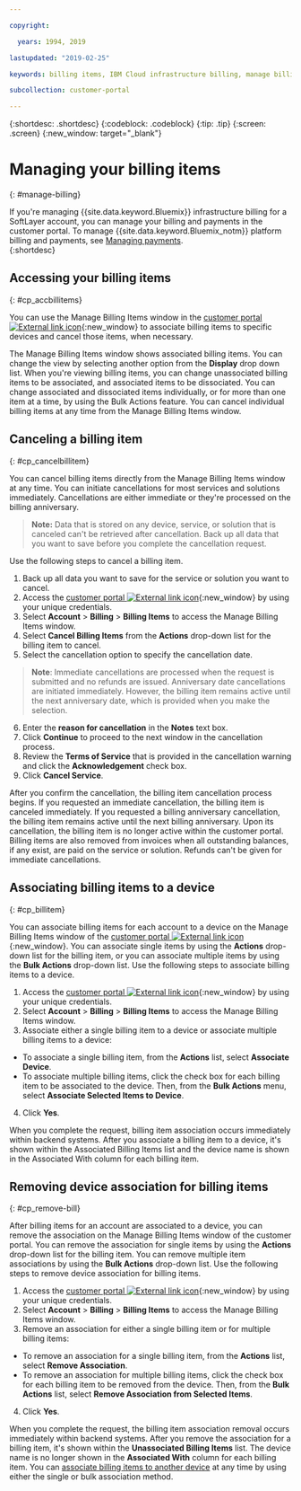 ```yaml
---

copyright:

  years: 1994, 2019

lastupdated: "2019-02-25"

keywords: billing items, IBM Cloud infrastructure billing, manage billing items, accessing billing items 

subcollection: customer-portal

---
```


{:shortdesc: .shortdesc}
{:codeblock: .codeblock}
{:tip: .tip}
{:screen: .screen}
{:new_window: target="_blank"}


# Managing your billing items
{: #manage-billing}

If you're managing {{site.data.keyword.Bluemix}} infrastructure billing for a SoftLayer account, you can manage your billing and payments in the customer portal. To manage {{site.data.keyword.Bluemix_notm}} platform billing and payments, see [Managing payments](/docs/billing-usage?topic=billing-usage-linkedusage#linkedusage).  
{:shortdesc}

## Accessing your billing items
{: #cp_accbillitems}

You can use the Manage Billing Items window in the [customer portal ![External link icon](../icons/launch-glyph.svg)](https://control.softlayer.com/){:new_window} to associate billing items to specific devices and cancel those items, when necessary.

The Manage Billing Items window shows associated billing items. You can change the view by selecting another option from the **Display** drop down list. When you're viewing billing items, you can change unassociated billing items to be associated, and associated items to be dissociated. You can change associated and dissociated items individually, or for more than one item at a time, by using the Bulk Actions feature. You can cancel individual billing items at any time from the Manage Billing Items window.


## Canceling a billing item
{: #cp_cancelbillitem}

You can cancel billing items directly from the Manage Billing Items window at any time. You can initiate cancellations for most services and solutions immediately. Cancellations are either immediate or they're processed on the billing anniversary.

> **Note:** Data that is stored on any device, service, or solution that is canceled can't be retrieved after cancellation. Back up all data that you want to save before you complete the cancellation request.

Use the following steps to cancel a billing item.

1. Back up all data you want to save for the service or solution you want to cancel.
2. Access the [customer portal ![External link icon](../icons/launch-glyph.svg)](https://control.softlayer.com/){:new_window} by using your unique credentials.
3. Select **Account** > **Billing** > **Billing Items** to access the Manage Billing Items window.
4. Select **Cancel Billing Items** from the **Actions** drop-down list for the billing item to cancel.
5. Select the cancellation option to specify the cancellation date.
>**Note**: Immediate cancellations are processed when the request is submitted and no refunds are issued. Anniversary date cancellations are initiated immediately. However, the billing item remains active until the next anniversary date, which is provided when you make the selection.
6. Enter the **reason for cancellation** in the **Notes** text box.
7. Click **Continue** to proceed to the next window in the cancellation process.
8. Review the **Terms of Service** that is provided in the cancellation warning and click the **Acknowledgement** check box.
9. Click **Cancel Service**.

After you confirm the cancellation, the billing item cancellation process begins. If you requested an immediate cancellation, the billing item is canceled immediately. If you requested a billing anniversary cancellation, the billing item remains active until the next billing anniversary. Upon its cancellation, the billing item is no longer active within the customer portal. Billing items are also removed from invoices when all outstanding balances, if any exist, are paid on the service or solution. Refunds can't be given for immediate cancellations.


## Associating billing items to a device
{: #cp_billitem}

You can associate billing items for each account to a device on the Manage Billing Items window of the [customer portal ![External link icon](../icons/launch-glyph.svg)](https://control.softlayer.com/){:new_window}. You can associate single items by using the **Actions** drop-down list for the billing item, or you can associate multiple items by using the **Bulk Actions** drop-down list. Use the following steps to associate billing items to a device.

1. Access the [customer portal ![External link icon](../icons/launch-glyph.svg)](https://control.softlayer.com/){:new_window} by using your unique credentials.
2. Select **Account** > **Billing** > **Billing Items** to access the Manage Billing Items window.
3. Associate either a single billing item to a device or associate multiple billing items to a device:
  * To associate a single billing item, from the **Actions** list, select **Associate Device**.
  * To associate multiple billing items, click the check box for each billing item to be associated to the device. Then, from the **Bulk Actions** menu, select **Associate Selected Items to Device**.
4. Click **Yes**.

When you complete the request, billing item association occurs immediately within backend systems. After you associate a billing item to a device, it's shown within the Associated Billing Items list and the device name is shown in the Associated With column for each billing item.


## Removing device association for billing items
{: #cp_remove-bill}

After billing items for an account are associated to a device, you can remove the association on the Manage Billing Items window of the customer portal. You can remove the association for single items by using the **Actions** drop-down list for the billing item. You can remove multiple item associations by using the **Bulk Actions** drop-down list. Use the following steps to remove device association for billing items.

1. Access the [customer portal ![External link icon](../icons/launch-glyph.svg)](https://control.softlayer.com/){:new_window} by using your unique credentials.
2. Select **Account** > **Billing** > **Billing Items** to access the Manage Billing Items window.
3. Remove an association for either a single billing item or for multiple billing items:
  * To remove an association for a single billing item, from the **Actions** list, select **Remove Association**.
  * To remove an association for multiple billing items, click the check box for each billing item to be removed from the device. Then, from the **Bulk Actions** list, select **Remove Association from Selected Items**.
4. Click **Yes**.

When you complete the request, the billing item association removal occurs immediately within backend systems. After you remove the association for a billing item, it's shown within the **Unassociated Billing Items** list. The device name is no longer shown in the **Associated With** column for each billing item. You can [associate billing items to another device](/docs/customer-portal?topic=customer-portal-cp_remove-bill#cp_billitem) at any time by using either the single or bulk association method.
